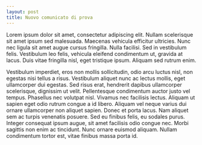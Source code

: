 ```yaml
---
layout: post
title: Nuovo comunicato di prova
---
```

Lorem ipsum dolor sit amet, consectetur adipiscing elit. Nullam scelerisque sit amet ipsum sed malesuada. Maecenas vehicula efficitur ultricies. Nunc nec ligula sit amet augue cursus fringilla. Nulla facilisi. Sed in vestibulum felis. Vestibulum leo felis, vehicula eleifend condimentum ut, gravida at lacus. Duis vitae fringilla nisl, eget tristique ipsum. Aliquam sed rutrum enim.

<!--more-->

Vestibulum imperdiet, eros non mollis sollicitudin, odio arcu luctus nisl, non egestas nisi tellus a risus. Vestibulum aliquet nunc ac lectus mollis, eget ullamcorper dui egestas. Sed risus erat, hendrerit dapibus ullamcorper scelerisque, dignissim ut velit. Pellentesque condimentum auctor justo vel tempus. Phasellus nec volutpat nisl. Vivamus nec facilisis lectus. Aliquam ut sapien eget odio rutrum congue a id libero. Aliquam vel neque varius dui ornare ullamcorper non aliquet sapien. Donec et porta lacus. Nam aliquet sem ac turpis venenatis posuere. Sed eu finibus felis, eu sodales purus. Integer consequat ipsum augue, sit amet facilisis odio congue nec. Morbi sagittis non enim ac tincidunt. Nunc ornare euismod aliquam. Nullam condimentum tortor est, vitae finibus massa porta id.